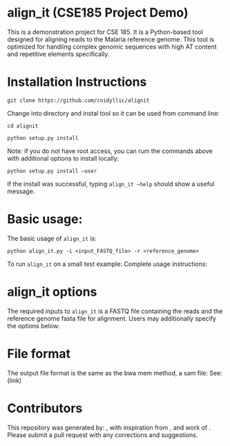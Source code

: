 # align_it (CSE185 Project Demo)
This is a demonstration project for CSE 185. It is a Python-based tool designed for aligning reads to the Malaria reference genome. This tool is optimized for handling complex genomic sequences with high AT content and repetitive elements specifically.
# Installation Instructions
```
git clone https://github.com/cnidyllic/alignit
```
Change into directory and instal tool so it can be used from command line:
```
cd alignit
```
```
python setup.py install
```
Note: if you do not have root access, you can rum the commands above with additional options to install locally: 
```
python setup.py install –user
```
If the install was successful, typing ```align_it –help``` should show a useful message. 

# Basic usage: 
The basic usage of ```align_it``` is:
```
python align_it.py -i <input_FASTQ_file> -r <reference_genome>
```
To run ```align_it``` on a small test example:
Complete usage instructions: 

# align_it options
The required inputs to ```align_it``` is a FASTQ file containing the reads and the reference genome fasta file for alignment. Users may additionally specify the options below:

# File format
The output file format is the same as the bwa mem method, a sam file: See: (link) 

# Contributors
This repository was generated by: , with inspiration from , and work of . 
Please submit a pull request with any corrections and suggestions.

